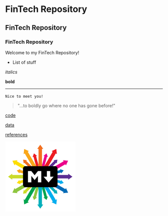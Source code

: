 # FinTech Repository

## FinTech Repository

### FinTech Repository

Welcome to my FinTech Repository!

* List of stuff

*italics*

**bold**

---

`Nice to meet you!`

> "...to boldly go where no one has gone before!"

[code](code)

[data](data)

[references](references)

![markdown-image.png](markdown-image.png)
